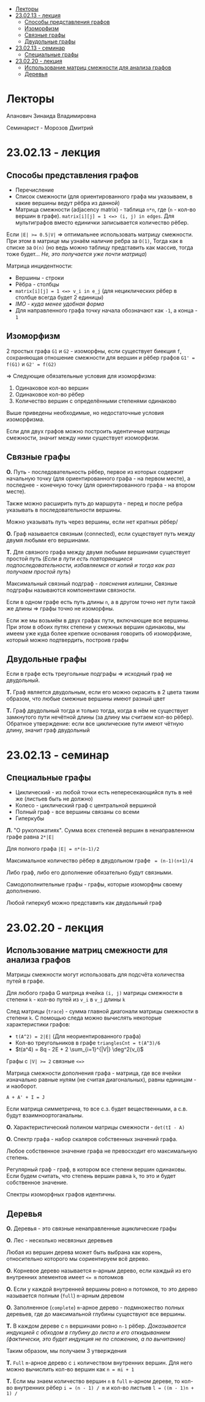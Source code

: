 - [Лекторы](#лекторы)
- [23.02.13 - лекция](#230213---лекция)
  - [Способы представления графов](#способы-представления-графов)
  - [Изоморфизм](#изоморфизм)
  - [Связные графы](#связные-графы)
  - [Двудольные графы](#двудольные-графы)
- [23.02.13 - семинар](#230213---семинар)
  - [Специальные графы](#специальные-графы)
- [23.02.20 - лекция](#230220---лекция)
  - [Использование матриц смежности для анализа графов](#использование-матриц-смежности-для-анализа-графов)
  - [Деревья](#деревья)


# Лекторы
Апанович Зинаида Владимировна

Семинарист - Морозов Дмитрий

# 23.02.13 - лекция
## Способы представления графов
- Перечисление
- Список смежности (для ориентированного графа мы указываем, в какие вершины ведут рёбра из данной)
- Матрица смежности (adjacency matrix) - таблица `n*n`, где (`n` - кол-во вершин в графе). `matrix[i][j] = 1 <=> (i, j) in edges`. Для мультиграфов вместо единички записывается количество рёбер.

Если `|E| >= 0.5|V|` => оптимальнее использовать матрицу смежности. При этом в матрице мы узнаём наличие ребра за `O(1)`, Тогда как в списке за `O(n)` (но ведь можно таблицу представить как массив, тогда тоже будет... *Не, это получается уже почти матрица*)

Матрица инцидентности:
- Вершины - строки
- Рёбра - столбцы
- `matrix[i][j] = 1 <=> v_i in e_j` (для нециклических рёбер в столбце всегда будет 2 единицы)
- *IMO - куда менее удобная форма*
- Для направленного графа точку начала обозначают как `-1`, а конца - `1`

## Изоморфизм
2 простых графа `G1` и `G2` - изоморфны, если существует биекция `f`, сохраняющая отношение смежности для вершин и рёбер графов `G1' = f(G1)` и `G2' = f(G2)`

=> Следующие обязательные условия для изоморфизма:
1. Одинаковое кол-во вершин
2. Одинаковое кол-во рёбер
3. Количество вершин с определёнными степенями одинаково

Выше приведены необходимые, но недостаточные условия изоморфизма.

Если для двух графов можно построить идентичные матрицы смежности, значит между ними существует изоморфизм.

## Связные графы
**О.** Путь - последовательность рёбер, первое из которых содержит начальную точку (для ориентированного графа - на первом месте), а последнее - конечную точку (для ориентированного графа - на втором месте).

Также можно расширить путь до маршрута - перед и после ребра указывать в последовательности вершины.

Можно указывать путь через вершины, если нет кратных рёбер/

**О.** Граф называется связным (connected), если существует путь между двумя любыми его вершинами.

**Т.** Для связного графа между двумя любыми вершинами существует простой путь (*Если в пути есть повторяющиеся подпоследовательности, избавляемся от копий и тогда как раз получаем простой путь*)

Максимальный связный подграф - *пояснения излишни*, Связные подграфы называются компонентами связности.

Если в одном графе есть путь длины `n`, а в другом точно нет пути такой же длины => графы точно не изоморфны.

Если же мы возьмём в двух графах пути, включающие все вершины. При этом в обоих путях степени у смежных вершин одинаковы, мы имеем уже куда более крепкие основания говорить об изоморфизме, который можно подтвердить, построив графы

## Двудольные графы
Если в графе есть треугольные подграфы => исходный граф не двудольный.

**Т.** Граф является двудольным, если его можно окрасить в 2 цвета таким образом, что любые смежные вершины имеют разный цвет

**Т.** Граф двудольный тогда и только тогда, когда в нём не существует замкнутого пути нечётной длины (за длину мы считаем кол-во рёбер). Обратное утверждение: если все циклические пути имеют чётную длину, значит граф двудольный

# 23.02.13 - семинар
## Специальные графы
- Циклический - из любой точки есть непересекающийся путь в неё же (листьев быть не должно)
- Колесо - циклический граф с центральной вершиной
- Полный граф - все вершины связаны со всеми
- Гиперкубы

**Л.** "О рукопожатиях". Сумма всех степеней вершин в ненаправленном графе равна `2*|E|`

Для полного графа `|E| = n*(n-1)/2`

Максимальное количество рёбер в двудольном графе ` = (n-1)(n+1)/4`

Либо граф, либо его дополнение обязательно будут связными.

Самодополнительные графы - графы, которые изоморфны своему дополнению.

Любой гиперкуб можно представить как двудольный граф

# 23.02.20 - лекция
## Использование матриц смежности для анализа графов
Матрицы смежности могут использовать для подсчёта количества путей в графе.

Для любого графа G матрица ячейка `(i, j)` матрицы смежности в степени `k` - кол-во путей из `v_i` в `v_j` длины `k`

След матрицы (`trace`) - сумма главной диагонали матрицы смежности в степени `k`. С помощью следа можно вычислять некоторые характеристики графов:
- `t(A^2) = 2|E|` (Для неориентированного графа)
- Кол-во треугольников в графе `trianglesCnt = t(A^3)/6`
- $t(a^4) = 8q - 2E + 2 \sum_{i=1}^{|V|} \deg^2(v_i)$

Графы с `|V| >= 2` связные `<=>` 

Матрица смежности дополнения графа - матрица, где все ячейки изначально равные нулям (не считая диагональных), равны единицам - и наоборот.

`A + A' + I = J`

Если матрица симметрична, то все с.з. будет вещественными, а с.в. будут взаимноортоганальны.

**О.** Характеристический полином матрицы смежности - `det(tI - A)`

**О.** Спектр графа - набор скаляров собственных значений графа.

Любое собственное значение графа не превосходит его максимальную степень.

Регулярный граф - граф, в котором все степени вершин одинаковы. Если будем считать, что степень вершин равна `k`, то это и будет собственное значение.

Спектры изоморфных графов идентичны.

## Деревья
**О.** Деревья - это связные ненаправленные ациклические графы

**О.** Лес - несколько несвязных деревьев

Любая из вершин дерева может быть выбрана как корень, относительно которого мы сориентируем всё дерево.

**О.** Корневое дерево называется `m`-арным дерево, если каждый из его внутренних элементов имеет `<= m` потомков

**О.** Если у каждой внутренней вершины ровно `m` потомков, то это дерево называется полным (`full`) `m`-арным деревом

**О.** Заполненное (`complete`) `m`-арное дерево - подмножество полных деревьев, где до максимальной глубины существуют все вершины.

**Т.** В каждом дереве с `n` вершинами ровно `n-1` рёбер. *Доказывается индукцией с обходом в глубину до листа и его откидыванием (фактически, это будет индукция не по сложению, а по вычитанию)*

Таким образом, мы получаем 3 утверждения

**Т.** `Full` `m`-арное дерево с `i` количеством внутренних вершин. Для него можно вычислить кол-во вершин как `n = mi + 1`

**Т.** Если мы знаем количество вершин `n` в `full` `m`-арном дереве, то кол-во внутренних рёбер `i = (n - 1) / m` и кол-во листьев `l = ((m - 1)n + 1) / `
